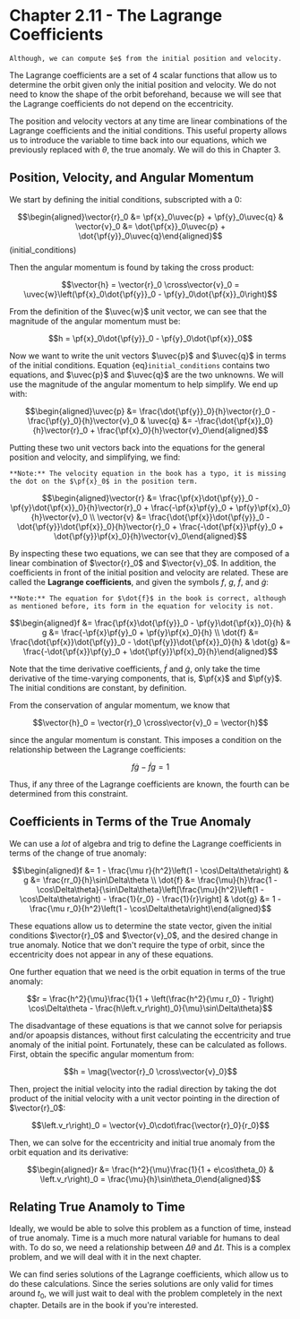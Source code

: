 # Chapter 2.11 - The Lagrange Coefficients

```{margin}
Although, we can compute $e$ from the initial position and velocity.
```

The Lagrange coefficients are a set of 4 scalar functions that allow us to determine the orbit given only the initial position and velocity. We do not need to know the shape of the orbit beforehand, because we will see that the Lagrange coefficients do not depend on the eccentricity.

The position and velocity vectors at any time are linear combinations of the Lagrange coefficients and the initial conditions. This useful property allows us to introduce the variable to time back into our equations, which we previously replaced with $\theta$, the true anomaly. We will do this in Chapter 3.

## Position, Velocity, and Angular Momentum

We start by defining the initial conditions, subscripted with a $0$:

$$\begin{aligned}\vector{r}_0 &= \pf{x}_0\uvec{p} + \pf{y}_0\uvec{q} & \vector{v}_0 &= \dot{\pf{x}}_0\uvec{p} + \dot{\pf{y}}_0\uvec{q}\end{aligned}$$ (initial_conditions)

Then the angular momentum is found by taking the cross product:

$$\vector{h} = \vector{r}_0 \cross\vector{v}_0 = \uvec{w}\left(\pf{x}_0\dot{\pf{y}}_0 - \pf{y}_0\dot{\pf{x}}_0\right)$$

From the definition of the $\uvec{w}$ unit vector, we can see that the magnitude of the angular momentum must be:

$$h = \pf{x}_0\dot{\pf{y}}_0 - \pf{y}_0\dot{\pf{x}}_0$$

Now we want to write the unit vectors $\uvec{p}$ and $\uvec{q}$ in terms of the initial conditions. Equation {eq}`initial_conditions` contains two equations, and $\uvec{p}$ and $\uvec{q}$ are the two unknowns. We will use the magnitude of the angular momentum to help simplify. We end up with:

$$\begin{aligned}\uvec{p} &= \frac{\dot{\pf{y}}_0}{h}\vector{r}_0 - \frac{\pf{y}_0}{h}\vector{v}_0 & \uvec{q} &= -\frac{\dot{\pf{x}}_0}{h}\vector{r}_0 + \frac{\pf{x}_0}{h}\vector{v}_0\end{aligned}$$

Putting these two unit vectors back into the equations for the general position and velocity, and simplifying, we find:

```{margin}
**Note:** The velocity equation in the book has a typo, it is missing the dot on the $\pf{x}_0$ in the position term.
```

$$\begin{aligned}\vector{r} &= \frac{\pf{x}\dot{\pf{y}}_0 - \pf{y}\dot{\pf{x}}_0}{h}\vector{r}_0 + \frac{-\pf{x}\pf{y}_0 + \pf{y}\pf{x}_0}{h}\vector{v}_0 \\ \vector{v} &= \frac{\dot{\pf{x}}\dot{\pf{y}}_0 - \dot{\pf{y}}\dot{\pf{x}}_0}{h}\vector{r}_0 + \frac{-\dot{\pf{x}}\pf{y}_0 + \dot{\pf{y}}\pf{x}_0}{h}\vector{v}_0\end{aligned}$$

By inspecting these two equations, we can see that they are composed of a linear combination of $\vector{r}_0$ and $\vector{v}_0$. In addition, the coefficients in front of the initial position and velocity are related. These are called the **Lagrange coefficients**, and given the symbols $f$, $g$, $\dot{f}$, and $\dot{g}$:

```{margin}
**Note:** The equation for $\dot{f}$ in the book is correct, although as mentioned before, its form in the equation for velocity is not.
```

$$\begin{aligned}f &= \frac{\pf{x}\dot{\pf{y}}_0 - \pf{y}\dot{\pf{x}}_0}{h} & g &= \frac{-\pf{x}\pf{y}_0 + \pf{y}\pf{x}_0}{h} \\ \dot{f} &= \frac{\dot{\pf{x}}\dot{\pf{y}}_0 - \dot{\pf{y}}\dot{\pf{x}}_0}{h} & \dot{g} &= \frac{-\dot{\pf{x}}\pf{y}_0 + \dot{\pf{y}}\pf{x}_0}{h}\end{aligned}$$

Note that the time derivative coefficients, $\dot{f}$ and $\dot{g}$, only take the time derivative of the time-varying components, that is, $\pf{x}$ and $\pf{y}$. The initial conditions are constant, by definition.

From the conservation of angular momentum, we know that

$$\vector{h}_0 = \vector{r}_0 \cross\vector{v}_0 = \vector{h}$$

since the angular momentum is constant. This imposes a condition on the relationship between the Lagrange coefficients:

$$f\dot{g} - \dot{f}g = 1$$

Thus, if any three of the Lagrange coefficients are known, the fourth can be determined from this constraint.

## Coefficients in Terms of the True Anomaly

We can use a _lot_ of algebra and trig to define the Lagrange coefficients in terms of the change of true anomaly:

$$\begin{aligned}f &= 1 - \frac{\mu r}{h^2}\left(1 - \cos\Delta\theta\right) & g &= \frac{rr_0}{h}\sin\Delta\theta \\ \dot{f} &= \frac{\mu}{h}\frac{1 - \cos\Delta\theta}{\sin\Delta\theta}\left[\frac{\mu}{h^2}\left(1 - \cos\Delta\theta\right) - \frac{1}{r_0} - \frac{1}{r}\right] & \dot{g} &= 1 - \frac{\mu r_0}{h^2}\left(1 - \cos\Delta\theta\right)\end{aligned}$$

These equations allow us to determine the state vector, given the initial conditions $\vector{r}_0$ and $\vector{v}_0$, and the desired change in true anomaly. Notice that we don't require the type of orbit, since the eccentricity does not appear in any of these equations.

One further equation that we need is the orbit equation in terms of the true anomaly:

$$r = \frac{h^2}{\mu}\frac{1}{1 + \left(\frac{h^2}{\mu r_0} - 1\right) \cos\Delta\theta - \frac{h\left.v_r\right)_0}{\mu}\sin\Delta\theta}$$

The disadvantage of these equations is that we cannot solve for periapsis and/or apoapsis distances, without first calculating the eccentricity and true anomaly of the initial point. Fortunately, these can be calculated as follows. First, obtain the specific angular momentum from:

$$h = \mag{\vector{r}_0 \cross\vector{v}_0}$$

Then, project the initial velocity into the radial direction by taking the dot product of the initial velocity with a unit vector pointing in the direction of $\vector{r}_0$:

$$\left.v_r\right)_0 = \vector{v}_0\cdot\frac{\vector{r}_0}{r_0}$$

Then, we can solve for the eccentricity and initial true anomaly from the orbit equation and its derivative:

$$\begin{aligned}r &= \frac{h^2}{\mu}\frac{1}{1 + e\cos\theta_0} & \left.v_r\right)_0 = \frac{\mu}{h}\sin\theta_0\end{aligned}$$

## Relating True Anamoly to Time

Ideally, we would be able to solve this problem as a function of time, instead of true anomaly. Time is a much more natural variable for humans to deal with. To do so, we need a relationship between $\Delta\theta$ and $\Delta t$. This is a complex problem, and we will deal with it in the next chapter.

We can find series solutions of the Lagrange coefficients, which allow us to do these calculations. Since the series solutions are only valid for times around $t_0$, we will just wait to deal with the problem completely in the next chapter. Details are in the book if you're interested.
